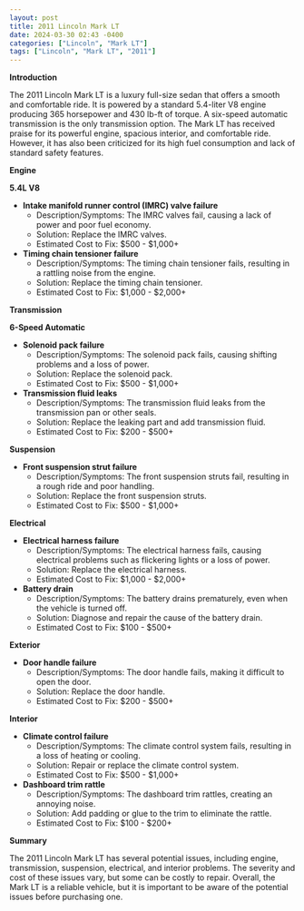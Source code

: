 ```yaml
---
layout: post
title: 2011 Lincoln Mark LT
date: 2024-03-30 02:43 -0400
categories: ["Lincoln", "Mark LT"]
tags: ["Lincoln", "Mark LT", "2011"]
---
```

**Introduction**

The 2011 Lincoln Mark LT is a luxury full-size sedan that offers a smooth and comfortable ride. It is powered by a standard 5.4-liter V8 engine producing 365 horsepower and 430 lb-ft of torque. A six-speed automatic transmission is the only transmission option. The Mark LT has received praise for its powerful engine, spacious interior, and comfortable ride. However, it has also been criticized for its high fuel consumption and lack of standard safety features.

**Engine**

**5.4L V8**

* **Intake manifold runner control (IMRC) valve failure**
    * Description/Symptoms: The IMRC valves fail, causing a lack of power and poor fuel economy.
    * Solution: Replace the IMRC valves.
    * Estimated Cost to Fix: $500 - $1,000+
* **Timing chain tensioner failure**
    * Description/Symptoms: The timing chain tensioner fails, resulting in a rattling noise from the engine.
    * Solution: Replace the timing chain tensioner.
    * Estimated Cost to Fix: $1,000 - $2,000+

**Transmission**

**6-Speed Automatic**

* **Solenoid pack failure**
    * Description/Symptoms: The solenoid pack fails, causing shifting problems and a loss of power.
    * Solution: Replace the solenoid pack.
    * Estimated Cost to Fix: $500 - $1,000+
* **Transmission fluid leaks**
    * Description/Symptoms: The transmission fluid leaks from the transmission pan or other seals.
    * Solution: Replace the leaking part and add transmission fluid.
    * Estimated Cost to Fix: $200 - $500+

**Suspension**

* **Front suspension strut failure**
    * Description/Symptoms: The front suspension struts fail, resulting in a rough ride and poor handling.
    * Solution: Replace the front suspension struts.
    * Estimated Cost to Fix: $500 - $1,000+

**Electrical**

* **Electrical harness failure**
    * Description/Symptoms: The electrical harness fails, causing electrical problems such as flickering lights or a loss of power.
    * Solution: Replace the electrical harness.
    * Estimated Cost to Fix: $1,000 - $2,000+
* **Battery drain**
    * Description/Symptoms: The battery drains prematurely, even when the vehicle is turned off.
    * Solution: Diagnose and repair the cause of the battery drain.
    * Estimated Cost to Fix: $100 - $500+

**Exterior**

* **Door handle failure**
    * Description/Symptoms: The door handle fails, making it difficult to open the door.
    * Solution: Replace the door handle.
    * Estimated Cost to Fix: $200 - $500+

**Interior**

* **Climate control failure**
    * Description/Symptoms: The climate control system fails, resulting in a loss of heating or cooling.
    * Solution: Repair or replace the climate control system.
    * Estimated Cost to Fix: $500 - $1,000+
* **Dashboard trim rattle**
    * Description/Symptoms: The dashboard trim rattles, creating an annoying noise.
    * Solution: Add padding or glue to the trim to eliminate the rattle.
    * Estimated Cost to Fix: $100 - $200+

**Summary**

The 2011 Lincoln Mark LT has several potential issues, including engine, transmission, suspension, electrical, and interior problems. The severity and cost of these issues vary, but some can be costly to repair. Overall, the Mark LT is a reliable vehicle, but it is important to be aware of the potential issues before purchasing one.
